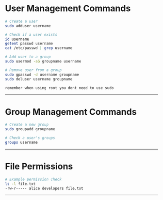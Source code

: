 # User Management Commands

```bash
# Create a user
sudo adduser username

# Check if a user exists
id username
getent passwd username
cat /etc/passwd | grep username

# Add user to a group
sudo usermod -aG groupname username

# Remove user from a group
sudo gpasswd -d username groupname
sudo deluser username groupname

remember when using root you dont need to use sudo
```
---

# Group Management Commands

```bash
# Create a new group
sudo groupadd groupname

# Check a user's groups
groups username
```
---

# File Permissions

```bash
# Example permission check
ls -l file.txt
-rw-r----- alice developers file.txt
```

---


